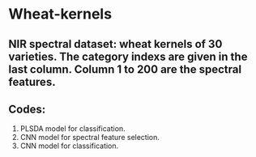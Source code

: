 # Wheat-kernels

## NIR spectral dataset: wheat kernels of 30 varieties. The category indexs are given in the last column. Column 1 to 200 are the spectral features.
## Codes: 
1. PLSDA model for classification.
2. CNN model for spectral feature selection.
3. CNN model for classification.
